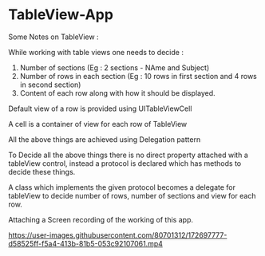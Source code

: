 # TableView-App

Some Notes on TableView : 

While working with table views one needs to decide :
1. Number of sections (Eg  : 2 sections - NAme and Subject)
2. Number of rows in each section (Eg : 10 rows in first section and 4 rows in second section)
3. Content of each row along with how it should be displayed. 

Default view of a row is provided using UITableViewCell

A cell is a container of view for each row of TableView

All the above things are achieved using Delegation pattern

To Decide all the above things there is no direct property attached with a tableView control, instead a protocol is declared which has methods to decide these things.

A class which implements the given protocol becomes a delegate for tableView to decide number of rows, number of sections and view for each row.

Attaching a Screen recording of the working of this app.

https://user-images.githubusercontent.com/80701312/172697777-d58525ff-f5a4-413b-81b5-053c92107061.mp4


